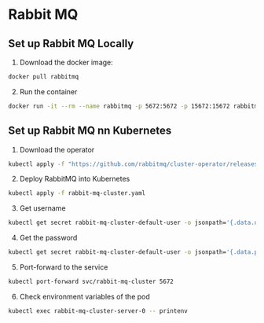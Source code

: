 # Rabbit MQ

## Set up Rabbit MQ Locally

1. Download the docker image:

```bash
docker pull rabbitmq
```

2. Run the container

```bash
docker run -it --rm --name rabbitmq -p 5672:5672 -p 15672:15672 rabbitmq:4.0-management
```

## Set up Rabbit MQ nn Kubernetes

1. Download the operator

```bash
kubectl apply -f "https://github.com/rabbitmq/cluster-operator/releases/latest/download/cluster-operator.yml"
```

2. Deploy RabbitMQ into Kubernetes

```bash
kubectl apply -f rabbit-mq-cluster.yaml
```

3. Get username

```bash
kubectl get secret rabbit-mq-cluster-default-user -o jsonpath='{.data.username}' | base64 --decode
```

4. Get the password

```bash
kubectl get secret rabbit-mq-cluster-default-user -o jsonpath='{.data.password}' | base64 --decode
```

5. Port-forward to the service

```bash
kubectl port-forward svc/rabbit-mq-cluster 5672 
```

6. Check environment variables of the pod

```bash
kubectl exec rabbit-mq-cluster-server-0 -- printenv
```